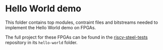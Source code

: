 # Hello World demo

This folder contains top modules, contraint files and bitstreams needed to implement the Hello World demo on FPGAs.

The full project for these FPGAs can be found in the [riscv-steel-tests](https://github.com/riscv-steel/riscv-steel-tests/) repository in its `hello-world` folder.